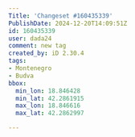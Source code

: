 ```yaml
---
Title: 'Changeset #160435339'
PublishDate: 2024-12-20T14:09:51Z
id: 160435339
user: dada24
comment: new tag
created_by: iD 2.30.4
tags:
- Montenegro
- Budva
bbox:
  min_lon: 18.846428
  min_lat: 42.2861915
  max_lon: 18.846616
  max_lat: 42.2862997

---
```

